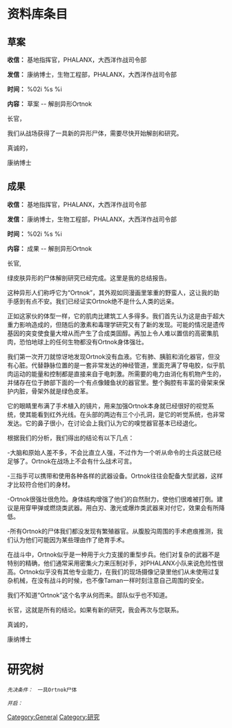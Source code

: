 # 资料库条目

## 草案

**收信：** 基地指挥官，PHALANX，大西洋作战司令部

**发信：** 康纳博士，生物工程部，PHALANX，大西洋作战司令部

**时间：** %02i %s %i

**内容：** 草案 -- 解剖异形Ortnok

长官，

我们从战场获得了一具新的异形尸体，需要尽快开始解剖和研究。

真诚的，

康纳博士

## 成果

**收信：** 基地指挥官，PHALANX，大西洋作战司令部

**发信：** 康纳博士，生物工程部，PHALANX，大西洋作战司令部

**时间：** %02i %s %i

**内容：** 成果 -- 解剖异形Ortnok

长官,

绿皮肤异形的尸体解剖研究已经完成。这里是我的总结报告。

这种异形人们称呼它为“Ortnok”，其外观如同漫画里笨重的野蛮人，这让我的助手感到有点不安。我们已经证实Ortnok绝不是什么人类的远亲。

正如这家伙的体型一样，它的肌肉比建筑工人多得多。我们首先认为这是由于超大重力影响造成的，但随后的激素和毒理学研究又有了新的发现。可能的情况是遗传基因的突变使食量大增从而产生了合成类固醇。再加上令人难以置信的高密集肌肉，恐怕地球上的任何生物都没有Ortnok身体强壮。

我们第一次开刀就惊讶地发现Ortnok没有血液。它有肺、胰脏和消化器官，但没有心脏。代替静脉位置的是一套非常发达的神经管道，里面充满了导电胶，似乎肌肉运动的能量和控制都是直接来自于电刺激。所需要的电力由消化有机物产生的，并储存在位于肺部下面的一个有点像鳗鱼状的器官里。整个胸腔有丰富的骨架来保护内脏，骨架外就是绿色皮革。

它的眼睛里布满了手术植入的镜片，用来加强Ortnok本身就已经很好的视觉系统，使其能看到红外光线。在头部的两边有三个小孔洞，是它的听觉系统，也非常发达。它的鼻子很小，在讨论会上我们认为它的嗅觉器官基本已经退化。

根据我们的分析，我们得出的结论有以下几点：

-大脑和原始人差不多，不会比直立人强，不过作为一个听从命令的士兵这就已经足够了。Ortnok在战场上不会有什么战术可言。

-三指手可以携带和使用各种各样的武器设备。Ortnok往往会配备大型武器，这样才比较符合他们的身材。

-Ortnok很强壮很危险。身体结构增强了他们的自然耐力，使他们很难被打倒。建议是用穿甲弹或燃烧类武器。用白刃、激光或爆炸类武器来对付它，效果会有所降低。

-所有Ortnok的尸体我们都没发现有繁殖器官。从腹股沟周围的手术疤痕推测，我们认为他们可能因为某些理由作了绝育手术。

在战斗中，Ortnok似乎是一种用于火力支援的重型步兵。他们对复杂的武器不是特别的精确，他们通常采用密集火力来压制对手，对PHALANX小队来说危险性很高。Ortnok似乎没有其他专业能力，在我们的现场摄像记录里他们从未使用过复杂机械，在没有战斗的时候，也不像Taman一样时刻注意自己周围的安全。

我们不知道“Ortnok”这个名字从何而来。部队似乎也不知道。

长官，这就是所有的结论。如果有新的研究，我会再次与您联系。

真诚的，

康纳博士

# 研究树

*`先决条件：`*
` 一具Ortnok尸体`

*`开启：`*

[Category:General](Category:General "wikilink")
[Category:研究](Category:研究 "wikilink")